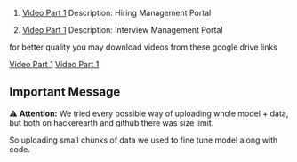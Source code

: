 

1. [Video Part 1](https://youtu.be/KSzL-K5EHS8)
   Description: Hiring Management Portal

2. [Video Part 1](https://youtu.be/KSzL-K5EHS8)
   Description: Interview Management Portal

for better quality you may download videos from these google drive links

[Video Part 1](https://drive.google.com/file/d/1KatUZ5TfpQuLMNEEqaI6QThq_kxgtS7p/view?usp=drive_link)
[Video Part 1](https://drive.google.com/file/d/1DtaGQzi6367KOPdc7ExXBXZCGxjqwG9z/view?usp=drive_link)

## Important Message

⚠️ **Attention:** We tried every possible way of uploading whole model + data, but both on hackerearth and github there was size limit.

So uploading small chunks of data we used to fine tune model along with code.


